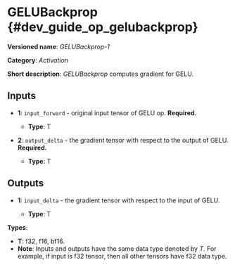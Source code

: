 # GELUBackprop {#dev_guide_op_gelubackprop}

**Versioned name**: *GELUBackprop-1*

**Category**: *Activation*

**Short description**: *GELUBackprop* computes gradient for GELU.

## Inputs

* **1**: ``input_forward`` - original input tensor of GELU op. **Required.**

  * **Type**: T

* **2**: ``output_delta`` - the gradient tensor with respect to the output of
  GELU. **Required.**

  * **Type**: T

## Outputs

* **1**: ``input_delta`` - the gradient tensor with respect to the input of
  GELU.

  * **Type**: T

**Types**:

* **T**: f32, f16, bf16.
* **Note**: Inputs and outputs have the same data type denoted by *T*. For
  example, if input is f32 tensor, then all other tensors have f32 data type.
